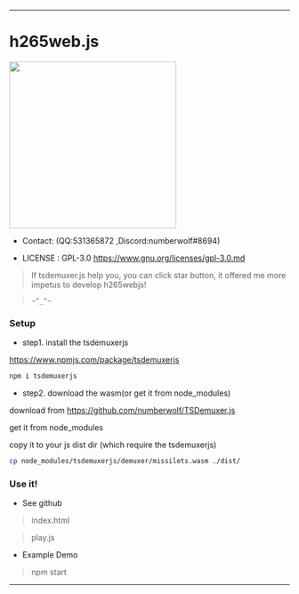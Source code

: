 --------------------------------------------------
# h265web.js

<img src="./res/logo@300x300.png" width="300px" />

* Contact: (QQ:531365872 ,Discord:numberwolf#8694)

* LICENSE : GPL-3.0 https://www.gnu.org/licenses/gpl-3.0.md

> If tsdemuxer.js help you, you can click star button, it offered me more impetus to develop h265webjs!  

> `~^_^~`    

### Setup

- step1. install the tsdemuxerjs 

https://www.npmjs.com/package/tsdemuxerjs

```bash
npm i tsdemuxerjs
```

- step2. download the wasm(or get it from node_modules)

download from https://github.com/numberwolf/TSDemuxer.js

get it from node_modules          

copy it to your js dist dir (which require the tsdemuxerjs)      

```bash
cp node_modules/tsdemuxerjs/demuxer/missilets.wasm ./dist/
```

### Use it!

- See github

> index.html

> play.js

- Example Demo

> npm start

----------------------------------------
